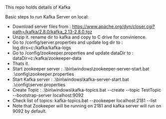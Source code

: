 This repo holds details of Kafka

Basic steps to run Kafka Server on local:

- Download server files from : https://www.apache.org/dyn/closer.cgi?path=/kafka/2.8.0/kafka_2.13-2.8.0.tgz
- Unzip it. rename dir to kafka and copy to C drive for convinience. 
- Go to /config/server.properties and update log dir to : log.dirs=c:/kafka/kafka-logs
- Go to /config/zookeeper.properties and update dataDir to : dataDir=c:/kafka/zookeeper-data
- Thats it.
- Start zookeeper server : .\bin\windows\zookeeper-server-start.bat .\config\zookeeper.properties
- Start Kafka server : .\bin\windows\kafka-server-start.bat .\config\server.properties
- Create Topic : .\bin\windows\kafka-topics.bat --create --topic TestTopic --bootstrap-server localhost:9092
- Check list of topics: kafka-topics.bat --zookeeper localhost:2181 --list
- Note that Zookeeper will be running on 2181 and kafka server will run on 9092 by default.
